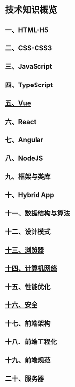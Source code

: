 # 技术知识概览

## 一、HTML-H5

## 二、CSS-CSS3

## 三、JavaScript

## 四、TypeScript

## [五、Vue](5.Vue.md)

## 六、React

## 七、Angular

## 八、NodeJS

## 九、框架与类库

## 十、Hybrid App

## 十一、数据结构与算法

## 十二、设计模式

## [十三、浏览器](13.浏览器.md)

## [十四、计算机网络](14.计算机网络.md)

## 十五、性能优化

## [十六、安全](16.安全.md)

## 十七、前端架构

## 十八、前端工程化

## 十九、前端规范

## 二十、服务器
